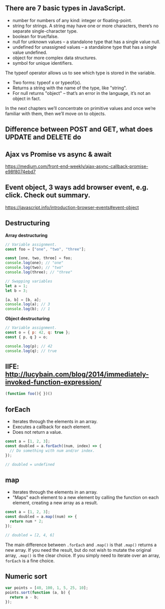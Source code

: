 ## There are 7 basic types in JavaScript.

- number for numbers of any kind: integer or floating-point.
- string for strings. A string may have one or more characters, there’s no separate single-character
  type.
- boolean for true/false.
- null for unknown values – a standalone type that has a single value null.
- undefined for unassigned values – a standalone type that has a single value undefined.
- object for more complex data structures.
- symbol for unique identifiers.

The typeof operator allows us to see which type is stored in the variable.

- Two forms: typeof x or typeof(x).
- Returns a string with the name of the type, like "string".
- For null returns "object" – that’s an error in the language, it’s not an object in fact.

In the next chapters we’ll concentrate on primitive values and once we’re familiar with them, then
we’ll move on to objects.

## Difference between POST and GET, what does UPDATE and DELETE do

## Ajax vs Promise vs async & await
https://medium.com/front-end-weekly/ajax-async-callback-promise-e98f8074ebd7

## Event object, 3 ways add browser event, e.g. click. Check out summary.
https://javascript.info/introduction-browser-events#event-object

## Destructuring
**Array destructuring**

```js
// Variable assignment.
const foo = ["one", "two", "three"];

const [one, two, three] = foo;
console.log(one); // "one"
console.log(two); // "two"
console.log(three); // "three"
```

```js
// Swapping variables
let a = 1;
let b = 3;

[a, b] = [b, a];
console.log(a); // 3
console.log(b); // 1
```

**Object destructuring**

```js
// Variable assignment.
const o = { p: 42, q: true };
const { p, q } = o;

console.log(p); // 42
console.log(q); // true
```

## IIFE: http://lucybain.com/blog/2014/immediately-invoked-function-expression/

```js
(function foo(){ })()
```


## forEach

- Iterates through the elements in an array.
- Executes a callback for each element.
- Does not return a value.

```js
const a = [1, 2, 3];
const doubled = a.forEach((num, index) => {
  // Do something with num and/or index.
});

// doubled = undefined
```

## map

- Iterates through the elements in an array.
- "Maps" each element to a new element by calling the function on each element, creating a new array
  as a result.

```js
const a = [1, 2, 3];
const doubled = a.map((num) => {
  return num * 2;
});

// doubled = [2, 4, 6]
```

The main difference between `.forEach` and `.map()` is that `.map()` returns a new array. If you
need the result, but do not wish to mutate the original array, `.map()` is the clear choice. If you
simply need to iterate over an array, `forEach` is a fine choice.

## Numeric sort

```js
var points = [40, 100, 1, 5, 25, 10];
points.sort(function (a, b) {
  return a - b;
});
```
